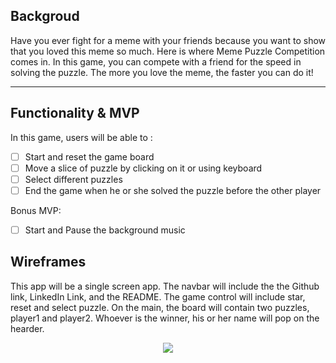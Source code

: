 
## Backgroud
Have you ever fight for a meme with your friends because you want to show that you loved this meme so much. Here is where Meme Puzzle Competition comes in. In this game, you can compete with a friend for the speed in solving the puzzle. The more you love the meme, the faster you can do it!

***

## Functionality & MVP
In this game, users will be able to :
* [ ] Start and reset the game board
* [ ] Move a slice of puzzle by clicking on it or using keyboard
* [ ] Select different puzzles
* [ ] End the game when he or she solved the puzzle before the other player

Bonus MVP:
* [ ] Start and Pause the background music

## Wireframes
This app will be a single screen app. The navbar will include the the Github link, LinkedIn Link, and the README. The game control will include star, reset and select puzzle. On the main, the board will contain two puzzles, player1 and player2. Whoever is the winner, his or her name will pop on the hearder.

<p align="center">
  <img src="https://https://wireframe.cc/DUlSP3" />
</p>
